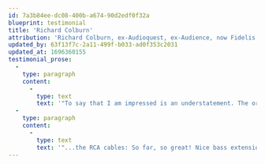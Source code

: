 ```yaml
---
id: 7a3b84ee-dc08-400b-a674-90d2edf0f32a
blueprint: testimonial
title: 'Richard Colburn'
attribution: 'Richard Colburn, ex-Audioquest, ex-Audience, now Fidelis'
updated_by: 63f13f7c-2a11-499f-b033-ad0f353c2031
updated_at: 1696360155
testimonial_prose:
  -
    type: paragraph
    content:
      -
        type: text
        text: '"To say that I am impressed is an understatement. The organic wholeness, the octave to octave balance, and the detailed yet extremely smooth top end was fantastic."'
  -
    type: paragraph
    content:
      -
        type: text
        text: '"...the RCA cables: So far, so great! Nice bass extension couples with a huge soundstage."'
---
```

